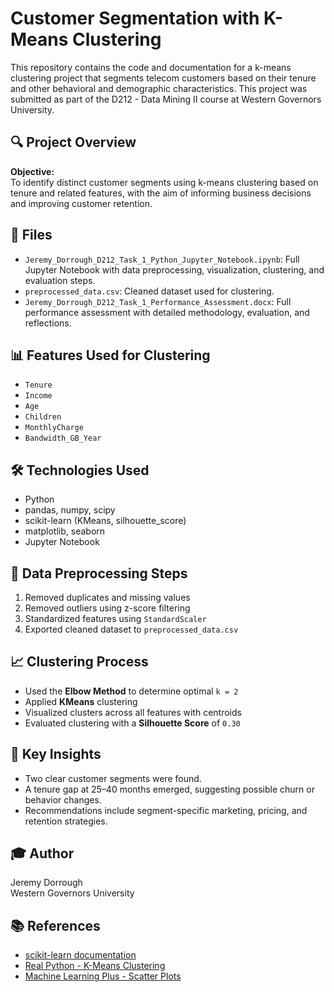 # Customer Segmentation with K-Means Clustering

This repository contains the code and documentation for a k-means clustering project that segments telecom customers based on their tenure and other behavioral and demographic characteristics. This project was submitted as part of the D212 - Data Mining II course at Western Governors University.

## 🔍 Project Overview

**Objective:**  
To identify distinct customer segments using k-means clustering based on tenure and related features, with the aim of informing business decisions and improving customer retention.

## 📁 Files

- `Jeremy_Dorrough_D212_Task_1_Python_Jupyter_Notebook.ipynb`: Full Jupyter Notebook with data preprocessing, visualization, clustering, and evaluation steps.
- `preprocessed_data.csv`: Cleaned dataset used for clustering.
- `Jeremy_Dorrough_D212_Task_1_Performance_Assessment.docx`: Full performance assessment with detailed methodology, evaluation, and reflections.

## 📊 Features Used for Clustering

- `Tenure`
- `Income`
- `Age`
- `Children`
- `MonthlyCharge`
- `Bandwidth_GB_Year`

## 🛠️ Technologies Used

- Python
- pandas, numpy, scipy
- scikit-learn (KMeans, silhouette_score)
- matplotlib, seaborn
- Jupyter Notebook

## 🧹 Data Preprocessing Steps

1. Removed duplicates and missing values
2. Removed outliers using z-score filtering
3. Standardized features using `StandardScaler`
4. Exported cleaned dataset to `preprocessed_data.csv`

## 📈 Clustering Process

- Used the **Elbow Method** to determine optimal `k = 2`
- Applied **KMeans** clustering
- Visualized clusters across all features with centroids
- Evaluated clustering with a **Silhouette Score** of `0.30`

## 📌 Key Insights

- Two clear customer segments were found.
- A tenure gap at 25–40 months emerged, suggesting possible churn or behavior changes.
- Recommendations include segment-specific marketing, pricing, and retention strategies.

## 🎓 Author

Jeremy Dorrough  
Western Governors University  

## 📚 References

- [scikit-learn documentation](https://scikit-learn.org/stable/modules/generated/sklearn.cluster.KMeans.html)
- [Real Python - K-Means Clustering](https://realpython.com/k-means-clustering-python/)
- [Machine Learning Plus - Scatter Plots](https://www.machinelearningplus.com/plots/python-scatter-plot/)
